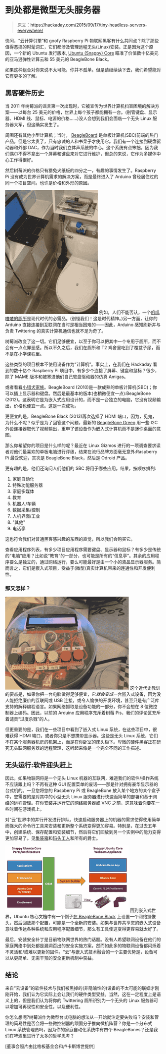 # 到处都是微型无头服务器

> 原文：<https://hackaday.com/2015/09/17/tiny-headless-servers-everywhere/>

快问，“云计算引擎”和 goofy Raspberry Pi 物联网黑客有什么共同点？除了那些值得恶搞的时髦词汇，它们都涉及管理远程无头(Linux)安装。正是因为这个原因，一个新的 Ubuntu 发行版本, [Ubuntu (Snappy) Core](http://developer.ubuntu.com/en/snappy/) 瞄准了价值数十亿美元的亚马逊弹性计算云和 55 美元的 BeagleBone Black。

如果这种组合对你来说不太可能，你并不孤单。但是请继续读下去，我们希望能对它有更多的了解。

## 黑客硬件历史

当 2011 年树莓派的谣言第一次出现时，它被宣传为世界计算机扫盲困境的解决方案——以每台 25 美元的价格，世界上每个孩子都能拥有一台。(别管键盘、显示器、HDMI 线、鼠标、电源的价格……)没人会想到我们会面临一个无头 Linux 服务器大军，但这确实发生了。

周围还有其他小型计算机；当时， [BeagleBoard](https://en.wikipedia.org/wiki/Beagle_Board) 是单板计算机(SBC)前端的热门产品，但是它太贵了，只有忠诚的人和书呆子才使用它。我们有一个连接到硬盘驱动器和外部 DAC，作为当时我们立体声系统的中心。这个系统有点笨拙，因为我们偶尔不得不拿出一个屏幕和键盘来对它进行维护，但总的来说，它作为多媒体中心工作得很好。

然后树莓派的价格只有猎兔犬纸板的四分之一，有趣的事情发生了。Raspberry Pi 没有成为世界计算机需求的解决方案，而是最终进入了 Arduino 曾经居住过的同一个项目空间。也许是价格和外形的原因。

[![debugging](img/f4711141ad1b12a95c76aa489dc93fbf.png)](https://hackaday.com/wp-content/uploads/2015/09/debugging.jpg) 例如，人们不能否认，一个[叽叽喳喳的厕所](http://hackaday.com/2009/05/05/twittering-toilet/)是现代时代的必需品。(别怪我们！这是时代精神。)另一方面，让你的 Arduino 直接连接到互联网在当时是相当困难的——因此，Arduino 感知刷新并与负责 Twittering 的真实计算机通信也就不足为奇了。

树莓派改变了这一切。它们足够便宜，以至于你可以把其中一个专用于厕所，而不会有一点点罪恶感。所以不久之后，我们在厕所和 T2 鸡舍里吃到了覆盆子尿，而不是在小学课程里。

这些类型的项目根本不使用设备作为“计算机”。事实上，在我们在 Hackaday 看到的数十亿个 Raspberry Pi 项目中，有多少个连接了屏幕、键盘和鼠标？很少，除了 MAME 版本和被塞进他们自己软盘驱动器的仿真 Amigas。

或者看看[小猎犬家族](https://en.wikipedia.org/wiki/Beagleboard)。BeagleBoard (2010)是一款成熟的单板计算机(SBC)；你可以插上显示器和键盘。然后是最基本的版本(也稍微便宜一点):BeagleBone (2012)。这表明它是为嵌入式应用设计的，而不是一台独立的电脑，它没有视频输出，价格也便宜一点。这是一次成功。

更便宜的是，BeagleBone Black (2013)再次选择了 HDMI 端口，因为，见鬼，为什么不呢？似乎是为了回答这个问题，最新的 [BeagleBone Green](https://hackaday.com/2015/08/05/beaglebone-green-hands-on-lower-price-same-horsepower/) 用一些 I2C 外设连接器取代了视频输出，重申了该设备作为嵌入式计算机而不是迷你桌面的意图。

那么你希望你的项目是什么样的呢？最近在 Linux Gizmos 进行的一项调查要求读者对他们最喜欢的单板电脑进行评级，结果在流行品牌方面毫无意外:Raspberry Pi 最受欢迎，其次是 BeagleBone Black，然后是 Odroid 产品。

更有趣的是，他们还询问人们他们的 SBC 将用于哪些应用。结果，按顺序排列:

1.  家庭自动化
2.  特殊功能服务器
3.  家庭多媒体
4.  教育
5.  机器人/车辆
6.  数据采集/控制
7.  人机界面/工业
8.  "其他"
9.  电话亭

这也符合我们对普通黑客感兴趣的东西的直觉，所以我们会购买它。

查看应用程序列表，有多少项目应用程序需要键盘、显示器和鼠标？有多少是传统的“电脑”应用？比如说“教育”的一部分，也可能是所有的“信息亭”。其余的应用程序要么是独立的，通过网络运行，要么可能最好是由一个小的液晶显示器服务。简而言之，它们是嵌入式项目，受益于(微型)真实计算机带来的连通性和开发便利性。

### 那又怎样？

[![rpi-pandora-radio](img/d424163ced422c55635e2f9d73439908.png)](https://hackaday.com/wp-content/uploads/2013/01/rpi-pandora-radio.jpg) 这个近代史教训的要点是，如果你把一台电脑做得足够便宜，它*就会变成*一台嵌入式设备，因为没人能拒绝廉价的互联网或 USB 连接，或令人愉快的开发环境，甚至只是有广泛库支持的解释编程语言。如果网络抓取是设备功能的一部分，你不会想在 8 位微控制器上编码。因此，以前的 Arduino 应用程序充斥着树莓 Pis，我们的评论区充斥着谴责“过度杀戮”的人。

但更重要的是，我们在一些项目中看到了嵌入式 Linux 系统，在这些项目中，很难获得 HDMI 端口，或者你只是不想携带显示器。这些是无头 Linux 系统，它们不在某个服务器机房的机架上，而是在你卧室的床头柜下。卑微的硬件黑客正在研究无头联网服务器的远程管理，这听起来像是一个完全不同的工作描述。

## 无头运行:软件迎头赶上

因此，如果物联网将是一个无头 Linux 机器的互联网，难道我们的软件/操作系统不应该跟上吗？不再有这种 GUI 配置菜单的废话——那是针对拥有豪华显示器的台式机的。一旦您将您的 Raspberry Pi 或 BeagleBone 放入某个地方的某个盒子中，您需要的是对其中的小型无头 Linux 服务器进行快速而简单的部署和基于网络的远程管理。在你安装并运行它的网络服务器或 VNC 之前，这意味着你要花一些时间在游戏机上。

对“云”世界中的并行开发进行排队。快速启动服务器上的机器的需求使得使用简单而强大的命令行工具来安装和更新整个系统变得更加容易。特别是，在过去五年中，创建系统、保存配置和安装细节，然后将它们回放到另一个实例中的能力变得更加容易了。见[集装箱](https://en.wikipedia.org/wiki/Software_container)和[码头工人](https://en.wikipedia.org/wiki/Docker_(software))和所有的爵士。

[![snappy-webcam-appliance](img/7f086a7176446b6f97d3a4cc83be032c.png)](https://hackaday.com/wp-content/uploads/2015/09/snappy-webcam-appliance.png) 回到嵌入式世界，Ubuntu 核心文档中有一个例子[在 BeagleBone Black](http://developer.ubuntu.com/en/snappy/guides/appliance-builder-guide-webcam/) 上设置一个网络摄像头，然后回放那个配置，可能是一个全新的安装。如果与世界共享您的嵌入式设备意味着传达各种系统和应用程序配置细节，那么有工具使这变得更容易就太好了。

最后，安装安全补丁是目前物联网世界的热门话题。没有人希望联网设备在他们的家庭网络中到处都是漏洞百出的安全实施方案，然而如此多的物联网设备都闪烁着不灵活和/或难以更新的固件。“云”与嵌入式技术融合的一个主要优势是，设备可以从更简单、无需干预的安全更新机制中获益。

## 结论

来自“云设备”的软件技术与我们被黑掉的(非隐喻性的)设备的不太可能的联姻才刚刚开始，我们认为它实际上会让我们的硬件类型受益。当然，这在一定程度上是语义上的，但是我们认为将你的 Twittering 厕所识别为一个无头的 Linux 服务器可以增加可再现性和安全性，以及便利性。

你怎么想呢?树莓派作为微型台式电脑的想法从一开始就注定要失败吗？安装和管理的简易性是否会将一些微控制器的顽固分子推向微机阵营？你是一个分布式 Linux 系统管理员吗，因为你的家庭自动化系统中有四个 BeagleBones？还是我们在啤酒里进行了太多的哲学思考？

[董事会照片由比格板基金会和卢卡斯博世提供]